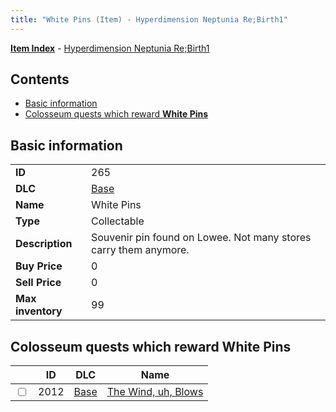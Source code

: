 ```yaml
---
title: "White Pins (Item) - Hyperdimension Neptunia Re;Birth1"
---
```


[**Item Index**](/neptunia/rb1/item/index.html) - [Hyperdimension Neptunia Re;Birth1](/neptunia/rb1)

## Contents

- [Basic information](#basic-information)
- [Colosseum quests which reward **White Pins**](#colosseum-quests-which-reward-white-pins)

## Basic information

|   |   |
| -- | -- |
| **ID** | 265 |
| **DLC** | [Base](/neptunia/rb1/dlc/1-base.html) |
| **Name** | White Pins |
| **Type** | Collectable |
| **Description** | Souvenir pin found on Lowee. Not many stores carry them anymore. |
| **Buy Price** | 0 |
| **Sell Price** | 0 |
| **Max inventory** | 99 |


## Colosseum quests which reward **White Pins**

|    | ID | DLC | Name |
| -- | -- | --- | ---- |
| <input type="checkbox" id="rb1-colosseum-1-2012" class="trackbox" /> | 2012 | [Base](/neptunia/rb1/dlc/1-base.html) | [The Wind, uh, Blows](/neptunia/rb1/colosseum/1-2012-the-wind-uh-blows.html) |
